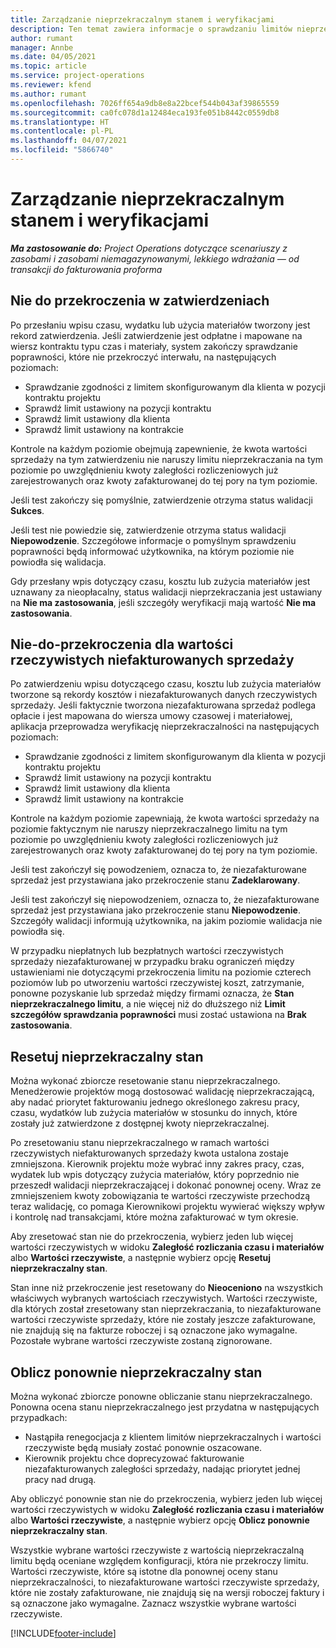 ```yaml
---
title: Zarządzanie nieprzekraczalnym stanem i weryfikacjami
description: Ten temat zawiera informacje o sprawdzaniu limitów nieprzekraczania wykonywanych w Project Operations.
author: rumant
manager: Annbe
ms.date: 04/05/2021
ms.topic: article
ms.service: project-operations
ms.reviewer: kfend
ms.author: rumant
ms.openlocfilehash: 7026ff654a9db8e8a22bcef544b043af39865559
ms.sourcegitcommit: ca0fc078d1a12484eca193fe051b8442c0559db8
ms.translationtype: HT
ms.contentlocale: pl-PL
ms.lasthandoff: 04/07/2021
ms.locfileid: "5866740"
---
```

# <a name="manage-not-to-exceed-status-and-validations"></a>Zarządzanie nieprzekraczalnym stanem i weryfikacjami 

_**Ma zastosowanie do:** Project Operations dotyczące scenariuszy z zasobami i zasobami niemagazynowanymi, lekkiego wdrażania — od transakcji do fakturowania proforma_

## <a name="not-to-exceed-on-approvals"></a>Nie do przekroczenia w zatwierdzeniach

Po przesłaniu wpisu czasu, wydatku lub użycia materiałów tworzony jest rekord zatwierdzenia. Jeśli zatwierdzenie jest odpłatne i mapowane na wiersz kontraktu typu czas i materiały, system zakończy sprawdzanie poprawności, które nie przekroczyć interwału, na następujących poziomach:

  - Sprawdzanie zgodności z limitem skonfigurowanym dla klienta w pozycji kontraktu projektu
  - Sprawdź limit ustawiony na pozycji kontraktu
  - Sprawdź limit ustawiony dla klienta
  - Sprawdź limit ustawiony na kontrakcie

Kontrole na każdym poziomie obejmują zapewnienie, że kwota wartości sprzedaży na tym zatwierdzeniu nie naruszy limitu nieprzekraczania na tym poziomie po uwzględnieniu kwoty zaległości rozliczeniowych już zarejestrowanych oraz kwoty zafakturowanej do tej pory na tym poziomie.

Jeśli test zakończy się pomyślnie, zatwierdzenie otrzyma status walidacji **Sukces**.

Jeśli test nie powiedzie się, zatwierdzenie otrzyma status walidacji **Niepowodzenie**. Szczegółowe informacje o pomyślnym sprawdzeniu poprawności będą informować użytkownika, na którym poziomie nie powiodła się walidacja.

Gdy przesłany wpis dotyczący czasu, kosztu lub zużycia materiałów jest uznawany za nieopłacalny, status walidacji nieprzekraczania jest ustawiany na **Nie ma zastosowania**, jeśli szczegóły weryfikacji mają wartość **Nie ma zastosowania**.

## <a name="not-to-exceed-on-unbilled-sales-actuals"></a>Nie-do-przekroczenia dla wartości rzeczywistych niefakturowanych sprzedaży

Po zatwierdzeniu wpisu dotyczącego czasu, kosztu lub zużycia materiałów tworzone są rekordy kosztów i niezafakturowanych danych rzeczywistych sprzedaży. Jeśli faktycznie tworzona niezafakturowana sprzedaż podlega opłacie i jest mapowana do wiersza umowy czasowej i materiałowej, aplikacja przeprowadza weryfikację nieprzekraczalności na następujących poziomach:

  - Sprawdzanie zgodności z limitem skonfigurowanym dla klienta w pozycji kontraktu projektu
  - Sprawdź limit ustawiony na pozycji kontraktu
  - Sprawdź limit ustawiony dla klienta
  - Sprawdź limit ustawiony na kontrakcie

Kontrole na każdym poziomie zapewniają, że kwota wartości sprzedaży na poziomie faktycznym nie naruszy nieprzekraczalnego limitu na tym poziomie po uwzględnieniu kwoty zaległości rozliczeniowych już zarejestrowanych oraz kwoty zafakturowanej do tej pory na tym poziomie.

Jeśli test zakończył się powodzeniem, oznacza to, że niezafakturowane sprzedaż jest przystawiana jako przekroczenie stanu **Zadeklarowany**.

Jeśli test zakończył się niepowodzeniem, oznacza to, że niezafakturowane sprzedaż jest przystawiana jako przekroczenie stanu **Niepowodzenie**. Szczegóły walidacji informują użytkownika, na jakim poziomie walidacja nie powiodła się.

W przypadku niepłatnych lub bezpłatnych wartości rzeczywistych sprzedaży niezafakturowanej w przypadku braku ograniczeń między ustawieniami nie dotyczącymi przekroczenia limitu na poziomie czterech poziomów lub po utworzeniu wartości rzeczywistej koszt, zatrzymanie, ponowne pozyskanie lub sprzedaż między firmami oznacza, że **Stan nieprzekraczalnego limitu**, a nie więcej niż do dłuższego niż **Limit szczegółów sprawdzania poprawności** musi zostać ustawiona na **Brak zastosowania**.

## <a name="reset-the-not-to-exceed-status"></a>Resetuj nieprzekraczalny stan

Można wykonać zbiorcze resetowanie stanu nieprzekraczalnego. Menedżerowie projektów mogą dostosować walidację nieprzekraczającą, aby nadać priorytet fakturowaniu jednego określonego zakresu pracy, czasu, wydatków lub zużycia materiałów w stosunku do innych, które zostały już zatwierdzone z dostępnej kwoty nieprzekraczalnej.

Po zresetowaniu stanu nieprzekraczalnego w ramach wartości rzeczywistych niefakturowanych sprzedaży kwota ustalona zostaje zmniejszona. Kierownik projektu może wybrać inny zakres pracy, czas, wydatek lub wpis dotyczący zużycia materiałów, który poprzednio nie przeszedł walidacji nieprzekraczającej i dokonać ponownej oceny. Wraz ze zmniejszeniem kwoty zobowiązania te wartości rzeczywiste przechodzą teraz walidację, co pomaga Kierownikowi projektu wywierać większy wpływ i kontrolę nad transakcjami, które można zafakturować w tym okresie.

Aby zresetować stan nie do przekroczenia, wybierz jeden lub więcej wartości rzeczywistych w widoku **Zaległość rozliczania czasu i materiałów** albo **Wartości rzeczywiste**, a następnie wybierz opcję **Resetuj nieprzekraczalny stan**.

Stan inne niż przekroczenie jest resetowany do **Nieoceniono** na wszystkich właściwych wybranych wartościach rzeczywistych. Wartości rzeczywiste, dla których został zresetowany stan nieprzekraczania, to niezafakturowane wartości rzeczywiste sprzedaży, które nie zostały jeszcze zafakturowane, nie znajdują się na fakturze roboczej i są oznaczone jako wymagalne. Pozostałe wybrane wartości rzeczywiste zostaną zignorowane.

## <a name="reevaluate-not-to-exceed-status"></a>Oblicz ponownie nieprzekraczalny stan

Można wykonać zbiorcze ponowne obliczanie stanu nieprzekraczalnego. Ponowna ocena stanu nieprzekraczalnego jest przydatna w następujących przypadkach:

  - Nastąpiła renegocjacja z klientem limitów nieprzekraczalnych i wartości rzeczywiste będą musiały zostać ponownie oszacowane.
  - Kierownik projektu chce doprecyzować fakturowanie niezafakturowanych zaległości sprzedaży, nadając priorytet jednej pracy nad drugą.

Aby obliczyć ponownie stan nie do przekroczenia, wybierz jeden lub więcej wartości rzeczywistych w widoku **Zaległość rozliczania czasu i materiałów** albo **Wartości rzeczywiste**, a następnie wybierz opcję **Oblicz ponownie nieprzekraczalny stan**.

Wszystkie wybrane wartości rzeczywiste z wartością nieprzekraczalną limitu będą oceniane względem konfiguracji, która nie przekroczy limitu. Wartości rzeczywiste, które są istotne dla ponownej oceny stanu nieprzekraczalności, to niezafakturowane wartości rzeczywiste sprzedaży, które nie zostały zafakturowane, nie znajdują się na wersji roboczej faktury i są oznaczone jako wymagalne. Zaznacz wszystkie wybrane wartości rzeczywiste.


[!INCLUDE[footer-include](../../includes/footer-banner.md)]
